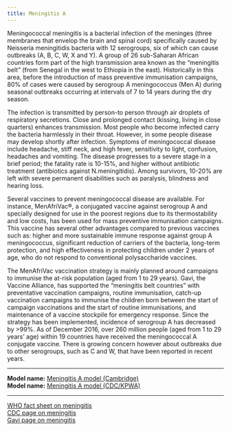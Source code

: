 ```yaml
---
title: Meningitis A
---
```


Meningococcal meningitis is a bacterial infection of the meninges (three membranes that envelop the brain and spinal cord) specifically caused by Neisseria meningitidis bacteria with 12 serogroups, six of which can cause outbreaks (A, B, C, W, X and Y). A group of 26 sub-Saharan African countries form part of the high transmission area known as the “meningitis belt” (from Senegal in the west to Ethiopia in the east). Historically in this area, before the introduction of mass preventive immunisation campaigns, 80% of cases were caused by serogroup A meningococcus (Men A) during seasonal outbreaks occurring at intervals of 7 to 14 years during the dry season.

The infection is transmitted by person-to person through air droplets of respiratory secretions. Close and prolonged contact (kissing, living in close quarters) enhances transmission. Most people who become infected carry the bacteria harmlessly in their throat. However, in some people disease may develop shortly after infection. Symptoms of meningococcal disease include headache, stiff neck, and high fever, sensitivity to light, confusion, headaches and vomiting. The disease progresses to a severe stage in a brief period; the fatality rate is 10-15%, and higher without antibiotic treatment (antibiotics against N.meningitidis). Among survivors, 10-20% are left with severe permanent disabilities such as paralysis, blindness and hearing loss. 

Several vaccines to prevent meningococcal disease are available. For instance, MenAfriVac®, a conjugated vaccine against serogroup A and specially designed for use in the poorest regions due to its thermostability and low costs, has been used for mass preventive immunisation campaigns. This vaccine has several other advantages compared to previous vaccines such as: higher and more sustainable immune response against group A meningococcus, significant reduction of carriers of the bacteria, long-term protection, and high effectiveness in protecting children under 2 years of age, who do not respond to conventional polysaccharide vaccines. 

The MenAfriVac vaccination strategy is mainly planned around campaigns to immunise the at-risk population (aged from 1 to 29 years). Gavi, the Vaccine Alliance, has supported the “meningitis belt countries” with preventative vaccination campaigns, routine immunisation, catch-up vaccination campaigns to immunise the children born between the start of campaign vaccinations and the start of routine immunisations, and maintenance of a vaccine stockpile for emergency response. Since the strategy has been implemented, incidence of serogroup A has decreased by >99%. As of December 2016, over 260 million people (aged from 1 to 29 years’ age) within 19 countries have received the meningococcal A conjugate vaccine. There is growing concern however about outbreaks due to other serogroups, such as C and W, that have been reported in recent years.

---

**Model name:**  [Meningitis A model (Cambridge)](/models/men-a)  
**Model name:**  [Meningitis A model (CDC/KPWA)](/models/men-a#cdc)  

---

[WHO fact sheet on meningitis](http://www.who.int/mediacentre/factsheets/fs141/en/)        
[CDC page on meningitis](https://www.cdc.gov/meningitis/)      
[Gavi page on meningitis](http://www.gavi.org/support/nvs/meningitis-a/)    
